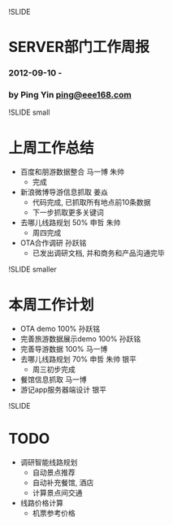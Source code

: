 !SLIDE 
# SERVER部门工作周报 #

### 2012-09-10 - 
### by Ping Yin  <ping@eee168.com>

!SLIDE small

# 上周工作总结

* 百度和朋游数据整合  		马一博 朱帅
	* 完成
* 新浪微博导游信息抓取 姜焱
	* 代码完成, 已抓取所有地点前10条数据
	* 下一步抓取更多关键词
* 去哪儿线路规划 50% 申哲 朱帅
	* 周四完成
* OTA合作调研 孙跃铭
	* 已发出调研文档, 并和商务和产品沟通完毕

!SLIDE smaller
# 本周工作计划

* OTA demo		100% 孙跃铭
* 完善旅游数据展示demo	100% 孙跃铭
* 完善导游数据 100% 马一博
* 去哪儿线路规划 70% 申哲 朱帅 银平
	* 周三初步完成
* 餐馆信息抓取 马一博
* 游记app服务器端设计 银平

!SLIDE
# TODO

* 调研智能线路规划
	* 自动景点推荐
	* 自动补充餐馆, 酒店
	* 计算景点间交通
* 线路价格计算
	* 机票参考价格
